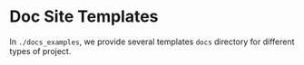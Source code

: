 # Doc Site Templates

In `./docs_examples`, we provide several templates `docs` directory for different types of project.
